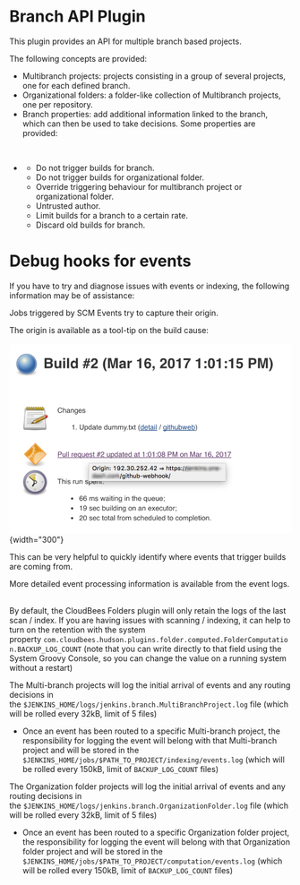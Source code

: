 # Branch API Plugin

This plugin provides an API for multiple branch based projects.

  
The following concepts are provided:

-   Multibranch projects: projects consisting in a group of several
    projects, one for each defined branch.
-   Organizational folders: a folder-like collection of Multibranch
    projects, one per repository.
-   Branch properties: add additional information linked to the branch,
    which can then be used to take decisions. Some properties are
    provided:

&nbsp;

-   -   Do not trigger builds for branch.
    -   Do not trigger builds for organizational folder.
    -   Override triggering behaviour for multibranch project or
        organizational folder.
    -   Untrusted author.
    -   Limit builds for a branch to a certain rate.
    -   Discard old builds for branch.

# Debug hooks for events

If you have to try and diagnose issues with events or indexing, the
following information may be of assistance:

Jobs triggered by SCM Events try to capture their origin.

The origin is available as a tool-tip on the build cause:  
  
![](docs/images/Screen_Shot_2017-03-16_at_14.11.57.png){width="300"}

This can be very helpful to quickly identify where events that trigger
builds are coming from.

More detailed event processing information is available from the event
logs.  
 

By default, the CloudBees Folders plugin will only retain the logs of
the last scan / index. If you are having issues with scanning /
indexing, it can help to turn on the retention with the system
property `com.cloudbees.hudson.plugins.folder.computed.FolderComputation.BACKUP_LOG_COUNT`
(note that you can write directly to that field using the System Groovy
Console, so you can change the value on a running system without a
restart)

The Multi-branch projects will log the initial arrival of events and any
routing decisions in
the `$JENKINS_HOME/logs/jenkins.branch.MultiBranchProject.log` file
(which will be rolled every 32kB, limit of 5 files)

-   Once an event has been routed to a specific Multi-branch project,
    the responsibility for logging the event will belong with that
    Multi-branch project and will be stored in the
    `$JENKINS_HOME/jobs/$PATH_TO_PROJECT/indexing/events.log` (which
    will be rolled every 150kB, limit of `BACKUP_LOG_COUNT` files)

The Organization folder projects will log the initial arrival of events
and any routing decisions in
the `$JENKINS_HOME/logs/jenkins.branch.OrganizationFolder.log`
file (which will be rolled every 32kB, limit of 5 files)

-   Once an event has been routed to a specific Organization folder
    project, the responsibility for logging the event will belong with
    that Organization folder project and will be stored in the
    `$JENKINS_HOME/jobs/$PATH_TO_PROJECT/computation/events.log` (which
    will be rolled every 150kB, limit of `BACKUP_LOG_COUNT` files)